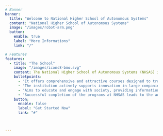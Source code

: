 ```yaml
---
# Banner
banner:
  title: "Welcome to National Higher School of Autonomous Systems"
  content: "National Higher School of Autonomous Systems"
  image: "/images/robot-arm.png"
  button:
    enable: true
    label: "More Informations"
    link: "/"

# Features
features:
  - title: "The School"
    image: "/images/icons8-bmo.svg"
    content: The National Higher School of Autonomous Systems (NHSAS) is a prestigious institution focused on education and research in autonomous systems:"
    bulletpoints:
      - "It offers comprehensive and attractive courses designed to train high-level engineers in the field;"
      - "The institution actively supports innovation in large companies, fostering advancements in autonomous systems;"
      - "Aims to educate and engage with society, providing information and interaction on various aspects of autonomous systems;"
      - "Successful completion of the programs at NHSAS leads to the awarding of engineering degrees"
    button:
      enable: false
      label: "Get Started Now"
      link: "#"

 
  
---
```

